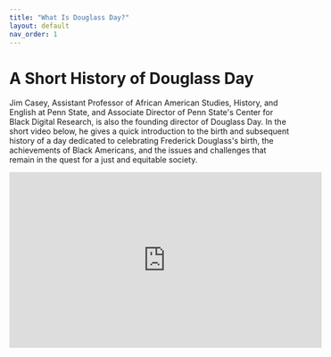 ```yaml
---
title: "What Is Douglass Day?"
layout: default
nav_order: 1
---
```

# A Short History of Douglass Day

Jim Casey, Assistant Professor of African American Studies, History, and English at Penn State, and Associate Director of Penn State's Center for Black Digital Research, is also the founding director of Douglass Day. In the short video below, he gives a quick introduction to the birth and subsequent history of a day dedicated to celebrating Frederick Douglass's birth, the achievements of Black Americans, and the issues and challenges that remain in the quest for a just and equitable society.

<iframe width="560" height="315" src="https://www.youtube.com/embed/cjqfeO2F90c" title="YouTube video player" frameborder="0" allow="accelerometer; autoplay; clipboard-write; encrypted-media; gyroscope; picture-in-picture; web-share" allowfullscreen></iframe>
